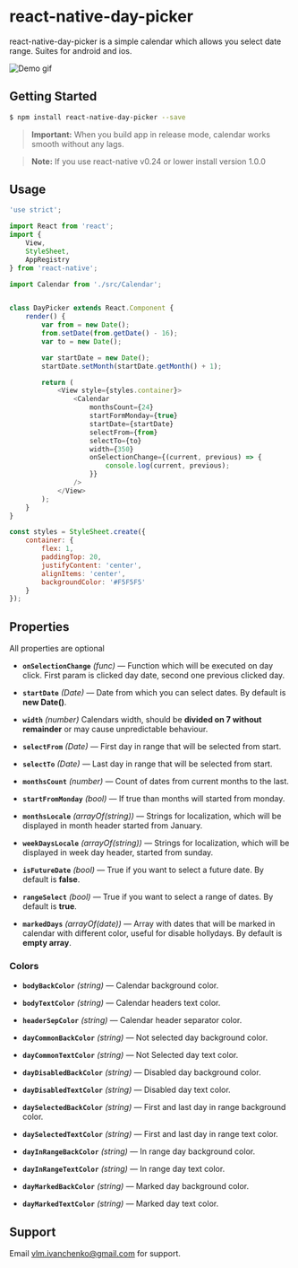 # react-native-day-picker

react-native-day-picker is a simple calendar which allows you select date range. 
Suites for android and ios. 
 
![Demo gif](https://github.com/ivanchenko/react-native-day-picker/blob/master/example-day-picker.gif?raw=true)

## Getting Started

```sh
$ npm install react-native-day-picker --save
```

> **Important:** When you build app in release mode, calendar works smooth without any lags.

> **Note:** If you use react-native v0.24 or lower install version 1.0.0 

## Usage

```javascript
'use strict';

import React from 'react';
import {
    View,
    StyleSheet,
    AppRegistry
} from 'react-native';

import Calendar from './src/Calendar';


class DayPicker extends React.Component {
    render() {
        var from = new Date();
        from.setDate(from.getDate() - 16);
        var to = new Date();

        var startDate = new Date();
        startDate.setMonth(startDate.getMonth() + 1);

        return (
            <View style={styles.container}>
                <Calendar
                    monthsCount={24}
                    startFormMonday={true}
                    startDate={startDate}
                    selectFrom={from}
                    selectTo={to}
                    width={350}
                    onSelectionChange={(current, previous) => {
                        console.log(current, previous);
                    }}
                />
            </View>
        );
    }
}

const styles = StyleSheet.create({
    container: {
        flex: 1,
        paddingTop: 20,
        justifyContent: 'center',
        alignItems: 'center',
        backgroundColor: '#F5F5F5'
    }
});
```
## Properties

All properties are optional

- **`onSelectionChange`** _(func)_ — Function which will be executed on day click. First param is clicked day date, second one previous clicked day.

- **`startDate`** _(Date)_ — Date from which you can select dates. By default is **new Date()**.

- **`width`** _(number)_ Calendars width, should be **divided on 7 without remainder** or may cause unpredictable behaviour.

- **`selectFrom`** _(Date)_ — First day in range that will be selected from start.

- **`selectTo`** _(Date)_ — Last day in range that will be selected from start.

- **`monthsCount`** _(number)_ — Count of dates from current months to the last.

- **`startFromMonday`** _(bool)_ — If true than months will started from monday.

- **`monthsLocale`** _(arrayOf(string))_ — Strings for localization, which will be displayed in month header started from January.

- **`weekDaysLocale`** _(arrayOf(string))_ — Strings for localization, which will be displayed in week day header, started from sunday.

- **`isFutureDate`** _(bool)_ — True if you want to select a future date. By default is **false**.

- **`rangeSelect`** _(bool)_ — True if you want to select a range of dates. By default is **true**.

- **`markedDays`** _(arrayOf(date))_ — Array with dates that will be marked in calendar with different color, useful for disable hollydays. By default is **empty array**.

### Colors
 
- **`bodyBackColor`** _(string)_ — Calendar background color.

- **`bodyTextColor`** _(string)_ — Calendar headers text color.

- **`headerSepColor`** _(string)_ — Calendar header separator color.
 
- **`dayCommonBackColor`** _(string)_ — Not selected day background color.

- **`dayCommonTextColor`** _(string)_ — Not Selected day text color.
 
- **`dayDisabledBackColor`** _(string)_ — Disabled day background color.

- **`dayDisabledTextColor`** _(string)_ — Disabled day text color.
 
- **`daySelectedBackColor`** _(string)_ — First and last day in range background color.

- **`daySelectedTextColor`** _(string)_ — First and last day in range text color.
 
- **`dayInRangeBackColor`** _(string)_ — In range day background color.

- **`dayInRangeTextColor`** _(string)_ — In range day text color.

- **`dayMarkedBackColor`** _(string)_ — Marked day background color.

- **`dayMarkedTextColor`** _(string)_ — Marked day text color.

## Support

Email vlm.ivanchenko@gmail.com for support.